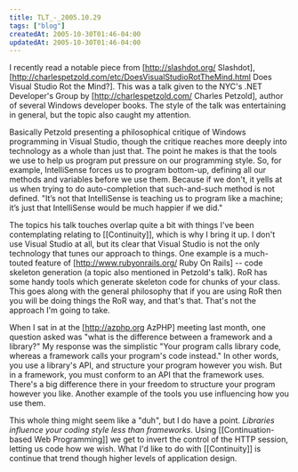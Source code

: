 ```yaml
---
title: TLT_-_2005.10.29
tags: ["blog"]
createdAt: 2005-10-30T01:46-04:00
updatedAt: 2005-10-30T01:46-04:00
---
```



I recently read a notable piece from [http://slashdot.org/ Slashdot], [http://charlespetzold.com/etc/DoesVisualStudioRotTheMind.html Does Visual Studio Rot the Mind?]. This was a talk given to the NYC's .NET Developer's Group by [http://charlespetzold.com/ Charles Petzold], author of several Windows developer books. The style of the talk was entertaining in general, but the topic also caught my attention.

Basically Petzold presenting a philosophical critique of Windows programming in Visual Studio, though the critique reaches more deeply into technology as a whole than just that. The point he makes is that the tools we use to help us program put pressure on our programming style. So, for example, IntelliSense forces us to program bottom-up, defining all our methods and variables before we use them. Because if we don't, it yells at us when trying to do auto-completion that such-and-such method is not defined. "It’s not that IntelliSense is teaching us to program like a machine; it’s just that IntelliSense would be much happier if we did."

The topics his talk touches overlap quite a bit with things I've been contemplating relating to [[Continuity]], which is why I bring it up. I don't use Visual Studio at all, but its clear that Visual Studio is not the only technology that tunes our approach to things. One example is a much-touted feature of [http://www.rubyonrails.org/ Ruby On Rails] -- code skeleton generation (a topic also mentioned in Petzold's talk). RoR has some handy tools which generate skeleton code for chunks of your class. This goes along with the general philosophy that if you are using RoR then you will be doing things the RoR way, and that's that. That's not the approach I'm going to take.

When I sat in at the [http://azphp.org AzPHP] meeting last month, one question asked was "what is the difference between a framework and a library?" My response was the simplistic "Your program calls library code, whereas a framework calls your program's code instead." In other words, you use a library's API, and structure your program however you wish. But in a framework, you must conform to an API that the framework uses. There's a big difference there in your freedom to structure your program however you like. Another example of the tools you use influencing how you use them.

This whole thing might seem like a "duh", but I do have a point. <i>Libraries influence your coding style less than frameworks</i>. Using [[Continuation-based Web Programming]] we get to invert the control of the HTTP session, letting us code how we wish. What I'd like to do with [[Continuity]] is continue that trend though higher levels of application design.

